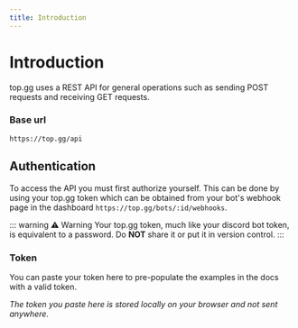 ```yaml
---
title: Introduction
---
```


# Introduction

top.gg uses a REST API for general operations such as sending POST requests and receiving GET requests.

### Base url

`https://top.gg/api`

## Authentication

To access the API you must first authorize yourself. This can be done by using your top.gg token which can be obtained from your bot's webhook page in the dashboard `https://top.gg/bots/:id/webhooks`.

::: warning ⚠️ Warning
Your top.gg token, much like your discord bot token, is equivalent to a password. Do <strong>NOT</strong> share it or put it in version control.
:::

### Token

You can paste your token here to pre-populate the examples in the docs with a valid token.

<TokenInput />

_The token you paste here is stored locally on your browser and not sent anywhere._
